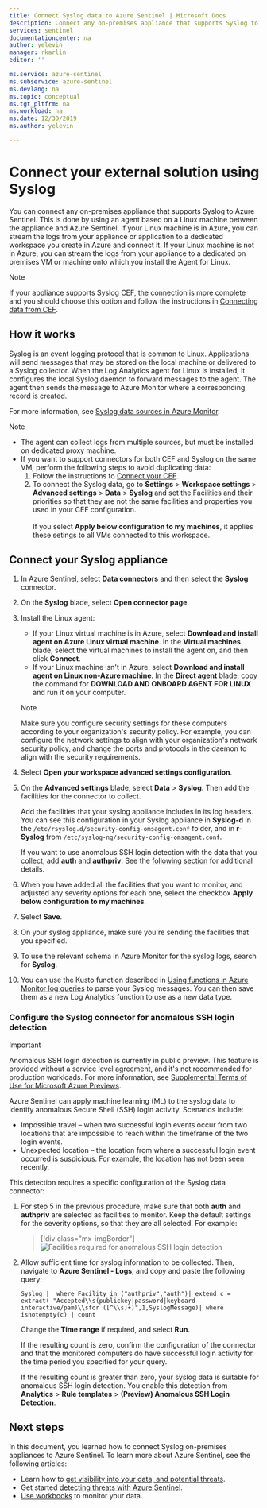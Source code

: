 ```yaml
---
title: Connect Syslog data to Azure Sentinel | Microsoft Docs
description: Connect any on-premises appliance that supports Syslog to Azure Sentinel by using an agent on a Linux machine between the appliance and Sentinel. 
services: sentinel
documentationcenter: na
author: yelevin
manager: rkarlin
editor: ''

ms.service: azure-sentinel
ms.subservice: azure-sentinel
ms.devlang: na
ms.topic: conceptual
ms.tgt_pltfrm: na
ms.workload: na
ms.date: 12/30/2019
ms.author: yelevin

---
```

# Connect your external solution using Syslog

You can connect any on-premises appliance that supports Syslog to Azure Sentinel. This is done by using an agent based on a Linux machine between the appliance and Azure Sentinel. If your Linux machine is in Azure, you can stream the logs from your appliance or application to a dedicated workspace you create in Azure and connect it. If your Linux machine is not in Azure, you can stream the logs from your appliance to a dedicated on premises VM or machine onto which you install the Agent for Linux. 

> [!NOTE]
> If your appliance supports Syslog CEF, the connection is more complete and you should choose this option and follow the instructions in [Connecting data from CEF](connect-common-event-format.md).

## How it works

Syslog is an event logging protocol that is common to Linux. Applications will send messages that may be stored on the local machine or delivered to a Syslog collector. When the Log Analytics agent for Linux is installed, it configures the local Syslog daemon to forward messages to the agent. The agent then sends the message to Azure Monitor where a corresponding record is created.

For more information, see [Syslog data sources in Azure Monitor](../azure-monitor/platform/data-sources-syslog.md).

> [!NOTE]
> - The agent can collect logs from multiple sources, but must be installed on dedicated proxy machine.
> - If you want to support connectors for both CEF and Syslog on the same VM, perform the following steps to avoid duplicating data:
>    1.	Follow the instructions to [Connect your CEF](connect-common-event-format.md).
>    2.	To connect the Syslog data, go to **Settings** > **Workspace settings** > **Advanced settings** > **Data** > **Syslog** and set the Facilities and their priorities so that they are not the same facilities and properties you used in your CEF configuration. <br></br>If you select **Apply below configuration to my machines**, it applies these setings to all VMs connected to this workspace.


## Connect your Syslog appliance

1. In Azure Sentinel, select **Data connectors** and then select the **Syslog** connector.

2. On the **Syslog** blade, select **Open connector page**.

3. Install the Linux agent:
    
    - If your Linux virtual machine is in Azure, select **Download and install agent on Azure Linux virtual machine**. In the **Virtual machines** blade, select the virtual machines to install the agent on, and then click **Connect**.
    - If your Linux machine isn't in Azure, select **Download and install agent on Linux non-Azure machine**. In the **Direct agent** blade, copy the command for **DOWNLOAD AND ONBOARD AGENT FOR LINUX** and run it on your computer. 
    
   > [!NOTE]
   > Make sure you configure security settings for these computers according to your organization's security policy. For example, you can configure the network settings to align with your organization's network security policy, and change the ports and protocols in the daemon to align with the security requirements.

4. Select **Open your workspace advanced settings configuration**.

5. On the **Advanced settings** blade, select **Data** > **Syslog**. Then add the facilities for the connector to collect.
    
    Add the facilities that your syslog appliance includes in its log headers. You can see this configuration in your Syslog appliance in **Syslog-d** in the `/etc/rsyslog.d/security-config-omsagent.conf` folder, and in **r-Syslog** from `/etc/syslog-ng/security-config-omsagent.conf`.
    
    If you want to use anomalous SSH login detection with the data that you collect, add **auth** and **authpriv**. See the [following section](#configure-the-syslog-connector-for-anomalous-ssh-login-detection) for additional details.

6. When you have added all the facilities that you want to monitor, and adjusted any severity options for each one, select the checkbox **Apply below configuration to my machines**.

7. Select **Save**. 

8. On your syslog appliance, make sure you're sending the facilities that you specified.

9. To use the relevant schema in Azure Monitor for the syslog logs, search for **Syslog**.

10. You can use the Kusto function described in [Using functions in Azure Monitor log queries](../azure-monitor/log-query/functions.md) to parse your Syslog messages. You can then save them as a new Log Analytics function to use as a new data type.

### Configure the Syslog connector for anomalous SSH login detection

> [!IMPORTANT]
> Anomalous SSH login detection is currently in public preview.
> This feature is provided without a service level agreement, and it's not recommended for production workloads.
> For more information, see [Supplemental Terms of Use for Microsoft Azure Previews](https://azure.microsoft.com/support/legal/preview-supplemental-terms/).

Azure Sentinel can apply machine learning (ML) to the syslog data to identify anomalous Secure Shell (SSH) login activity. Scenarios include:

- Impossible travel – when two successful login events occur from two locations that are impossible to reach within the timeframe of the two login events.
- Unexpected location – the location from where a successful login event occurred is suspicious. For example, the location has not been seen recently.
 
This detection requires a specific configuration of the Syslog data connector: 

1. For step 5 in the previous procedure, make sure that both **auth** and **authpriv** are selected as facilities to monitor. Keep the default settings for the severity options, so that they are all selected. For example:
    
    > [!div class="mx-imgBorder"]
    > ![Facilities required for anomalous SSH login detection](./media/connect-syslog/facilities-ssh-detection.png)

2. Allow sufficient time for syslog information to be collected. Then, navigate to **Azure Sentinel - Logs**, and copy and paste the following query:
    
    ```console
    Syslog |  where Facility in ("authpriv","auth")| extend c = extract( "Accepted\\s(publickey|password|keyboard-interactive/pam)\\sfor ([^\\s]+)",1,SyslogMessage)| where isnotempty(c) | count 
    ```
    
    Change the **Time range** if required, and select **Run**.
    
    If the resulting count is zero, confirm the configuration of the connector and that the monitored computers do have successful login activity for the time period you specified for your query.
    
    If the resulting count is greater than zero, your syslog data is suitable for anomalous SSH login detection. You enable this detection from **Analytics** >  **Rule templates** > **(Preview) Anomalous SSH Login Detection**.

## Next steps
In this document, you learned how to connect Syslog on-premises appliances to Azure Sentinel. To learn more about Azure Sentinel, see the following articles:
- Learn how to [get visibility into your data, and potential threats](quickstart-get-visibility.md).
- Get started [detecting threats with Azure Sentinel](tutorial-detect-threats-built-in.md).
- [Use workbooks](tutorial-monitor-your-data.md) to monitor your data.

